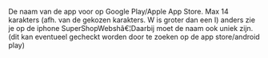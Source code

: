 De naam van de app voor op Google Play/Apple App Store. Max 14 karakters (afh. van de gekozen karakters. W is groter dan  een I) anders zie je op de iphone SuperShopWebshâ€¦Daarbij moet de naam ook uniek zijn.(dit kan eventueel gecheckt worden door te zoeken op de app store/android play)